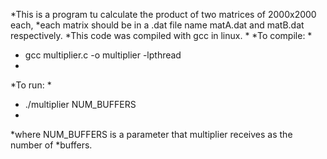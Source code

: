  *This is a program tu calculate the product of two matrices of 2000x2000 each, 
 *each matrix should be in a .dat file name matA.dat and matB.dat respectively.
 *This code was compiled with gcc in linux.
 *
 *To compile:
 *
 *	gcc multiplier.c -o multiplier -lpthread
 *
 *To run:
 *
 * ./multiplier NUM_BUFFERS
 *
 *where NUM_BUFFERS is a parameter that multiplier receives as the number of 
 *buffers.
